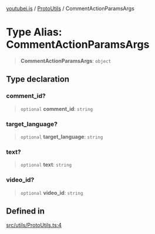 [youtubei.js](../../../README.md) / [ProtoUtils](../README.md) / CommentActionParamsArgs

# Type Alias: CommentActionParamsArgs

> **CommentActionParamsArgs**: `object`

## Type declaration

### comment\_id?

> `optional` **comment\_id**: `string`

### target\_language?

> `optional` **target\_language**: `string`

### text?

> `optional` **text**: `string`

### video\_id?

> `optional` **video\_id**: `string`

## Defined in

[src/utils/ProtoUtils.ts:4](https://github.com/LuanRT/YouTube.js/blob/af92984523f90200a18314b94478a2697c9deab0/src/utils/ProtoUtils.ts#L4)

